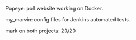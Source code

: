 Popeye: poll website working on Docker.

my_marvin: config files for Jenkins automated tests.

mark on both projects: 20/20

